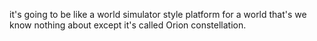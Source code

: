 it's going to be like a world simulator style platform for a world that's we know nothing about except it's called Orion constellation.